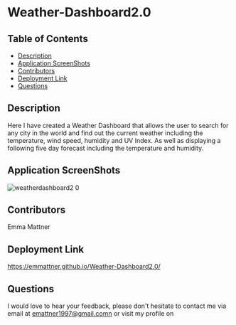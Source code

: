 # Weather-Dashboard2.0

## Table of Contents

* [Description](#description)
* [Application ScreenShots](#application-screenShots)
* [Contributors](#contributors)
* [Deployment Link](#deployment-link-and-walk-through-video)
* [Questions](#questions)


## Description
Here I have created a Weather Dashboard that allows the user to search for any city in the world and find out the current weather including the temperature, wind speed, humidity and UV Index. As well as displaying a following five day forecast including the temperature and humidity.


## Application ScreenShots
![weatherdashboard2 0](https://user-images.githubusercontent.com/78684306/127807743-49e59d7b-b521-4547-a82e-169c51b1bc9a.png)



## Contributors
Emma Mattner


## Deployment Link
https://emmattner.github.io/Weather-Dashboard2.0/


## Questions
I would love to hear your feedback, please don't hesitate to contact me via email at [emattner1997@gmail.comn](mailto;emattner1997@gmail.com) or visit my profile on 
